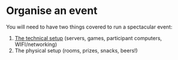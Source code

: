 # Organise an event

You will need to have two things covered to run a spectacular event:

1. [The technical setup](./technical.md) (servers, games, participant computers, WIFI/networking)
1. The physical setup (rooms, prizes, snacks, beers!)
